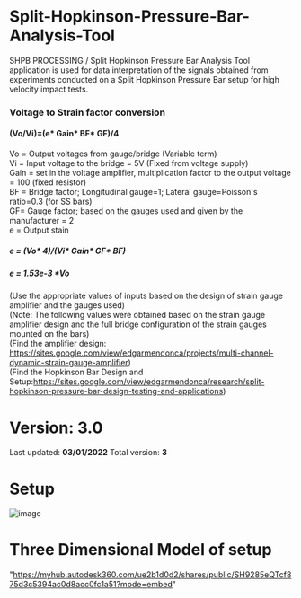 # Split-Hopkinson-Pressure-Bar-Analysis-Tool
SHPB PROCESSING / Split Hopkinson Pressure Bar Analysis Tool application is used for data interpretation of the signals obtained from experiments conducted on a Split Hopkinson Pressure Bar setup for high velocity impact tests.


### Voltage to Strain factor conversion
#### (Vo/Vi)=(e* Gain* BF* GF)/4

Vo = Output voltages from gauge/bridge (Variable term)<br/>
Vi = Input voltage to the bridge = 5V (Fixed from voltage supply)<br/>
Gain = set in the voltage amplifier, multiplication factor to the output voltage = 100 (fixed resistor)<br/>
BF = Bridge factor; Longitudinal gauge=1; Lateral gauge=Poisson's ratio=0.3 (for SS bars)<br/>
GF= Gauge factor; based on the gauges used and given by the manufacturer = 2<br/>
e = Output stain

##### e = (Vo* 4)/(Vi* Gain* GF* BF)
##### e = 1.53e-3 *Vo
 (Use the appropriate values of inputs based on the design of strain gauge amplifier and the gauges used)<br/>
 (Note: The following values were obtained based on the strain gauge amplifier design and the full bridge configuration of the strain gauges mounted on the bars)<br/>
 (Find the amplifier design: https://sites.google.com/view/edgarmendonca/projects/multi-channel-dynamic-strain-gauge-amplifier)<br/>
 (Find the Hopkinson Bar Design and Setup:https://sites.google.com/view/edgarmendonca/research/split-hopkinson-pressure-bar-design-testing-and-applications)<br/>
 

# Version: 3.0 
Last updated: **03/01/2022**
Total version: **3**

# Setup
![image](https://user-images.githubusercontent.com/67676399/147903996-0052e50b-d00f-45ed-9f1b-28779ef1a72a.png)

# Three Dimensional Model of setup
"https://myhub.autodesk360.com/ue2b1d0d2/shares/public/SH9285eQTcf875d3c5394ac0d8acc0fc1a51?mode=embed" 
